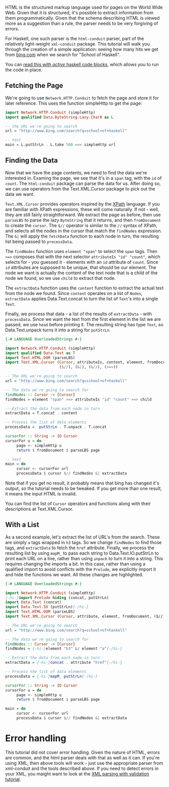 HTML is the structured markup language used for pages on the World Wide Web. Given that it is structured, it's possible to extract information from them programmatically. Given that the schema describing HTML is viewed more as a suggestion than a rule, the parser needs to be very forgiving of errors.

For Haskell, one such parser is the `html-conduit` parser, part of the relatively light-weight `xml-conduit` package. This tutorial will walk you through the creation of a simple application: seeing how many hits we get from [bing.com](http://www.bing.com/) when we search for "School of Haskell".

You can [read this with *active* haskell code blocks](https://www.fpcomplete.com/school/starting-with-haskell/libraries-and-frameworks/text-manipulation/tagsoup),
which allows you to run the code in place.

## Fetching the Page

We're going to use `Network.HTTP.Conduit` to fetch the page and store it for later reference. This uses the function <hoogle search="Network.HTTP.Conduit.simpleHttp" results=1>simpleHttp</hoogle> to get the page:

``` haskell
import Network.HTTP.Conduit (simpleHttp)
import qualified Data.ByteString.Lazy.Char8 as L

-- the URL we're going to search
url = "http://www.bing.com/search?q=school+of+haskell"

-- test
main = L.putStrLn . L.take 500 =<< simpleHttp url
```

## Finding the Data

Now that we have the page contents, we need to find the data we're interested in. Examing the page, we see that it's in a `span` tag, with the `id` of `count`.  The `html-conduit` package can parse the data for us. After doing so, we can use operators from the <hoogle search="Text.XML.Cursor">Text.XML.Cursor</hoogle> package to pick out the data we want.

`Text.XML.Cursor` provides operators inspired by the [XPath](http://www.w3.org/TR/xpath20/) language. If you are familiar with XPath expressions, these will come naturally. If not - well, they are still fairly straightforward. We extract the page as before, then use `parseLBS` to parse the lazy `ByteString` that it returns, and then `fromDocument` to create the `cursor`. The `$//` operator is similar to the `//` syntax of XPath, and selects all the nodes in the cursor that match the `findNodes` expression. The `&|` will apply the `fetchData` function to each node in turn, the resulting list being passed to `processData`.


The `findNodes` function uses `element "span"` to select the `span` tags. Then `>=>` composes that with the next selector `attributeIs "id" "count"`, which selects for - you guessed it - elements with an `id` attribute of `count`. Since `id` attributes are supposed to be unique, that should be our element. The node we want is actually the content of the text node that is a child of the node we found, so we use `child` to extract that node.

The `extractData` function uses the `content` function to extract the actual text from the node we found. Since `content` operates on a list of `Nodes`, `extractData` applies <hoogle search="Data.Text.concat">Data.Text.concat</hoogle> to turn the list of `Text`'s into a single `Text`.

Finally, we process that data - a list of the results of `extractData` - with `processData`. Since we want the text from the first element in the list we are passed, we use `head` before printing it. The resulting string has type `Text`, so <hoogle search="Data.Text.unpack">Data.Text.unpack</hoogle> turns it into a string for `putStrLn`.

``` haskell
{-# LANGUAGE OverloadedStrings #-}

import Network.HTTP.Conduit (simpleHttp)
import qualified Data.Text as T
import Text.HTML.DOM (parseLBS)
import Text.XML.Cursor (Cursor, attributeIs, content, element, fromDocument, child,
                        ($//), (&|), (&//), (>=>))

-- The URL we're going to search
url = "http://www.bing.com/search?q=school+of+haskell"

-- The data we're going to search for
findNodes :: Cursor -> [Cursor]
findNodes = element "span" >=> attributeIs "id" "count" >=> child

-- Extract the data from each node in turn
extractData = T.concat . content

-- Process the list of data elements
processData =  putStrLn . T.unpack . T.concat

cursorFor :: String -> IO Cursor
cursorFor u = do
     page <- simpleHttp u
     return $ fromDocument $ parseLBS page

-- test
main = do
     cursor <- cursorFor url
     processData $ cursor $// findNodes &| extractData
```

Note that if you get no result, it probably means that bing has changed it's output, so the tutorial needs to be tweaked. If you get more than one result, it means the input HTML is invalid.

You can find the list of `Cursor` operators and functions along with their descriptions at <hoogle search="Text.XML.Cursor">Text.XML.Cursor.</hoogle>

## With a List

As a second example, let's extract the list of URL's from the search. These are simply `a` tags wrapped in `h3` tags.  So we change `findNodes` to find those tags, and `extractData` to fetch the `href` attribute. Finally, we process the resulting list by using `mapM_` to pass each string to <hoogle search="Data.Text.IO.putStrLn">Data.Text.IO.putStrLn<hoogle> to print each URL on a line, rather than using `unpack` to turn it into a string. This requires changing the imports a bit. In this case, rather than using a qualified import to avoid conflicts with the `Prelude`, we explicitly import it and hide the functions we want. All these changes are highlighted.

``` haskell
{-# LANGUAGE OverloadedStrings #-}

import Network.HTTP.Conduit (simpleHttp)
{-hi-}import Prelude hiding (concat, putStrLn)
import Data.Text (concat)
import Data.Text.IO (putStrLn){-/hi-}
import Text.HTML.DOM (parseLBS)
import Text.XML.Cursor (Cursor, attribute, element, fromDocument, ($//), (&//), (&/), (&|))

-- The URL we're going to search
url = "http://www.bing.com/search?q=school+of+haskell"

-- The data we're going to search for
findNodes :: Cursor -> [Cursor]
findNodes = {-hi-}element "h3" &/ element "a"{-/hi-}

-- Extract the data from each node in turn
extractData = {-hi-}concat . attribute "href"{-/hi-}

-- Process the list of data elements
processData = {-hi-}mapM_ putStrLn{-/hi-}

cursorFor :: String -> IO Cursor
cursorFor u = do
     page <- simpleHttp u
     return $ fromDocument $ parseLBS page

main = do
     cursor <- cursorFor url 
     processData $ cursor $// findNodes &| extractData
```

# Error handling

This tutorial did not cover error handling. Given the nature of HTML, errors are common, and the html parser deals with that as well as it can. If you're using XML, then above tools will work - just use the appropriate parser from <hoogle search="Text.XML.Stream.Parse">xml-conduit</hoogle> and the tools described above. If you need to detect errors in your XML, you maight want to look at the [XML parsing with validation tutorial](https://www.fpcomplete.com/school/advanced-haskell-1/xml-parsing-with-validation).